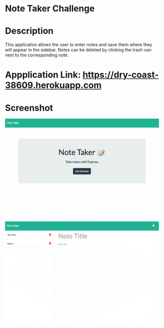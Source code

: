 # Note Taker Challenge

# Description
This application allows the user to enter notes and save them where they will appear in the sidebar. Notes can be deleted by clicking the trash can next to the corresponding note.

# Appplication Link: https://dry-coast-38609.herokuapp.com

# Screenshot
![mainpage](./develop/public/assets/mainpage.png) 
![notepage](./develop/public/assets/notepage.png) 